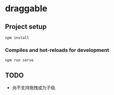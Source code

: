 # draggable

## Project setup
```
npm install
```

### Compiles and hot-reloads for development
```
npm run serve
```


## TODO
- 尚不支持拖拽成为子级.

